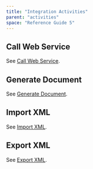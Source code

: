 ```yaml
---
title: "Integration Activities"
parent: "activities"
space: "Reference Guide 5"
---
```



## Call Web Service

See [Call Web Service](/refguide5/call-web-service).

## Generate Document

See [Generate Document](/refguide5/generate-document).

## Import XML

See [Import XML](/refguide5/import-xml).

## Export XML

See [Export XML](/refguide5/export-xml).
